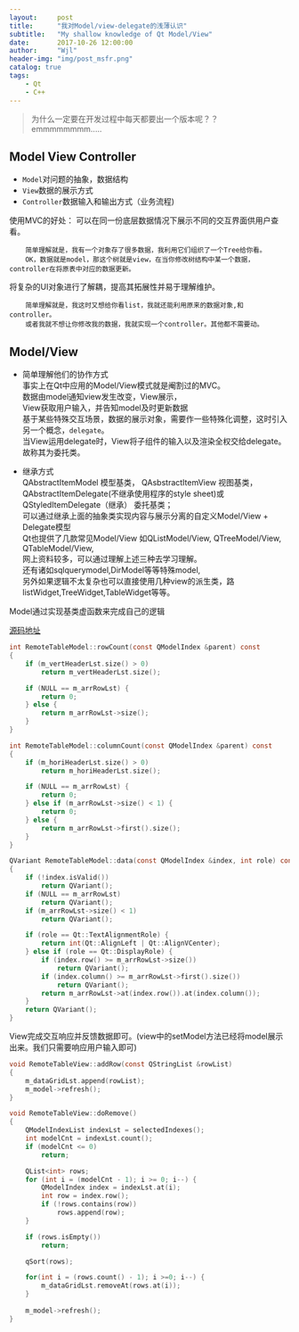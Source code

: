 ```yaml
---
layout:     post
title:      "我对Model/view-delegate的浅薄认识"
subtitle:   "My shallow knowledge of Qt Model/View"
date:       2017-10-26 12:00:00
author:     "Wjl"
header-img: "img/post_msfr.png"
catalog: true
tags:
    - Qt
    - C++
---
```


>为什么一定要在开发过程中每天都要出一个版本呢？？ emmmmmmmm.....

## Model View Controller
- `Model`对问题的抽象，数据结构
- `View`数据的展示方式
- `Controller`数据输入和输出方式（业务流程)

使用MVC的好处：
可以在同一份底层数据情况下展示不同的交互界面供用户查看。
```
    简单理解就是，我有一个对象存了很多数据，我利用它们组织了一个Tree给你看。
    OK，数据就是model，那这个树就是view，在当你修改树结构中某一个数据，controller在将原表中对应的数据更新。
```
将复杂的UI对象进行了解耦，提高其拓展性并易于理解维护。
```
    简单理解就是，我这时又想给你看list，我就还能利用原来的数据对象,和controller。
    或者我就不想让你修改我的数据，我就实现一个controller。其他都不需要动。
```

## Model/View
- 简单理解他们的协作方式  
事实上在Qt中应用的Model/View模式就是阉割过的MVC。  
数据由model通知view发生改变，View展示，  
View获取用户输入，并告知model及时更新数据  
基于某些特殊交互场景，数据的展示对象，需要作一些特殊化调整，这时引入另一个概念，`delegate`。  
当View运用delegate时，View将子组件的输入以及渲染全权交给delegate。故称其为委托类。  

- 继承方式  
QAbstractItemModel 模型基类，
QAsbstractItemView 视图基类，  
QAbstractItemDelegate(不继承使用程序的style sheet)或QStyledItemDelegate（继承） 委托基类；  
可以通过继承上面的抽象类实现内容与展示分离的自定义Model/View + Delegate模型  
Qt也提供了几款常见Model/View 如QListModel/View, QTreeModel/View, QTableModel/View,  
网上资料较多，可以通过理解上述三种去学习理解。  
还有诸如sqlquerymodel,DirModel等等特殊model,  
另外如果逻辑不太复杂也可以直接使用几种view的派生类，路listWidget,TreeWidget,TableWidget等等。  

Model通过实现基类虚函数来完成自己的逻辑  

[源码地址](https://github.com/halukasama/testTableView)    

```c
int RemoteTableModel::rowCount(const QModelIndex &parent) const
{
    if (m_vertHeaderLst.size() > 0)
        return m_vertHeaderLst.size();

    if (NULL == m_arrRowLst) {
        return 0;
    } else {
        return m_arrRowLst->size();
    }
}

int RemoteTableModel::columnCount(const QModelIndex &parent) const
{
    if (m_horiHeaderLst.size() > 0)
        return m_horiHeaderLst.size();

    if (NULL == m_arrRowLst) {
        return 0;
    } else if (m_arrRowLst->size() < 1) {
        return 0;
    } else {
        return m_arrRowLst->first().size();
    }
}

QVariant RemoteTableModel::data(const QModelIndex &index, int role) const
{
    if (!index.isValid())
        return QVariant();
    if (NULL == m_arrRowLst)
        return QVariant();
    if (m_arrRowLst->size() < 1)
        return QVariant();

    if (role == Qt::TextAlignmentRole) {
        return int(Qt::AlignLeft | Qt::AlignVCenter);
    } else if (role == Qt::DisplayRole) {
        if (index.row() >= m_arrRowLst->size())
            return QVariant();
        if (index.column() >= m_arrRowLst->first().size())
            return QVariant();
        return m_arrRowLst->at(index.row()).at(index.column());
    }
    return QVariant();
}
```

View完成交互响应并反馈数据即可。(view中的setModel方法已经将model展示出来。我们只需要响应用户输入即可)

```c
void RemoteTableView::addRow(const QStringList &rowList)
{
    m_dataGridLst.append(rowList);
    m_model->refresh();
}

void RemoteTableView::doRemove()
{
    QModelIndexList indexLst = selectedIndexes();
    int modelCnt = indexLst.count();
    if (modelCnt <= 0)
        return;

    QList<int> rows;
    for (int i = (modelCnt - 1); i >= 0; i--) {
        QModelIndex index = indexLst.at(i);
        int row = index.row();
        if (!rows.contains(row))
            rows.append(row);
    }

    if (rows.isEmpty())
        return;

    qSort(rows);

    for(int i = (rows.count() - 1); i >=0; i--) {
        m_dataGridLst.removeAt(rows.at(i));
    }
    
    m_model->refresh();
}
```